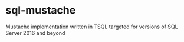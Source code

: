 # sql-mustache
Mustache implementation written in TSQL targeted for versions of SQL Server 2016 and beyond
